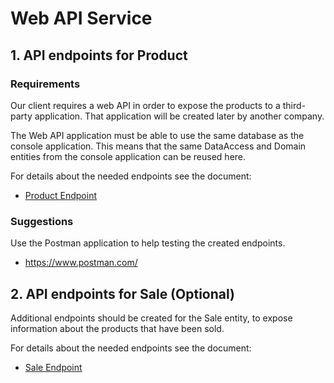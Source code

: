 # Web API Service

## 1. API endpoints for Product

### Requirements

Our client requires a web API in order to expose the products to a third-party application. That application will be created later by another company.

The Web API application must be able to use the same database as the console application. This means that the same DataAccess and Domain entities from the console application can be reused here.

For details about the needed endpoints see the document:

- [Product Endpoint](product-endpoints.md)

### Suggestions

Use the Postman application to help testing the created endpoints.

- https://www.postman.com/

## 2. API endpoints for Sale (Optional)

Additional endpoints should be created for the Sale entity, to expose information about the products that have been sold.

For details about the needed endpoints see the document:

- [Sale Endpoint](sale-endpoints.md)
